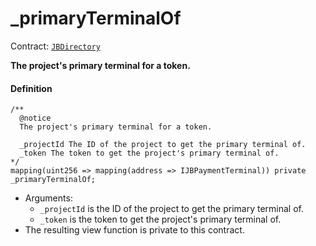 # _primaryTerminalOf

Contract: [`JBDirectory`](/v4/deprecated/v2/contracts/jbdirectory)‌

**The project's primary terminal for a token.**

#### Definition

```
/**
  @notice
  The project's primary terminal for a token.

  _projectId The ID of the project to get the primary terminal of.
  _token The token to get the project's primary terminal of.
*/
mapping(uint256 => mapping(address => IJBPaymentTerminal)) private _primaryTerminalOf;
```

* Arguments:
  * `_projectId` is the ID of the project to get the primary terminal of.
  * `_token` is the token to get the project's primary terminal of.
* The resulting view function is private to this contract.
